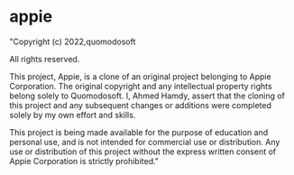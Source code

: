 # appie

"Copyright (c) 2022,quomodosoft

All rights reserved.

This project, Appie, is a clone of an original project belonging to Appie Corporation. The original copyright and any intellectual property rights belong solely to Quomodosoft. I, Ahmed Hamdy, assert that the cloning of this project and any subsequent changes or additions were completed solely by my own effort and skills.

This project is being made available for the purpose of education and personal use, and is not intended for commercial use or distribution. Any use or distribution of this project without the express written consent of Appie Corporation is strictly prohibited."



